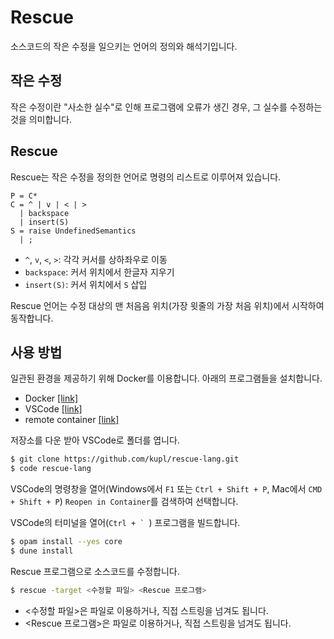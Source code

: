# Rescue

소스코드의 작은 수정을 일으키는 언어의 정의와 해석기입니다.

## 작은 수정
작은 수정이란 "사소한 실수"로 인해 프로그램에 오류가 생긴 경우, 그 실수를 수정하는 것을 의미합니다.

## Rescue
Rescue는 작은 수정을 정의한 언어로 명령의 리스트로 이루어져 있습니다.
```
P = C*
C = ^ | v | < | >
  | backspace
  | insert(S)
S = raise UndefinedSemantics
  | ;
```
* `^`, `v`, `<`, `>`: 각각 커서를 상하좌우로 이동
* `backspace`: 커서 위치에서 한글자 지우기
* `insert(S)`: 커서 위치에서 `S` 삽입

Rescue 언어는 수정 대상의 맨 처음음 위치(가장 윗줄의 가장 처음 위치)에서 시작하여 동작합니다.

## 사용 방법
일관된 환경을 제공하기 위해 Docker를 이용합니다.
아래의 프로그램들을 설치합니다.
* Docker [[link]](https://docs.docker.com/desktop/)
* VSCode [[link]](https://code.visualstudio.com/download)
* remote container [[link]](https://marketplace.visualstudio.com/items?itemName=ms-vscode-remote.remote-containers)

저장소를 다운 받아 VSCode로 폴더를 엽니다.
```sh
$ git clone https://github.com/kupl/rescue-lang.git
$ code rescue-lang
```

VSCode의 명령창을 열어(Windows에서 `F1` 또는 `Ctrl + Shift + P`, Mac에서 `CMD + Shift + P`) `Reopen in Container`를 검색하여 선택합니다.

VSCode의 터미널을 열어(``Ctrl + ` ``) 프로그램을 빌드합니다.
```sh
$ opam install --yes core
$ dune install
```

Rescue 프로그램으로 소스코드를 수정합니다.
```sh
$ rescue -target <수정할 파일> <Rescue 프로그램>
```
* <수정할 파일>은 파일로 이용하거나, 직접 스트링을 넘겨도 됩니다.
* <Rescue 프로그램>은 파일로 이용하거나, 직접 스트링을 넘겨도 됩니다.
